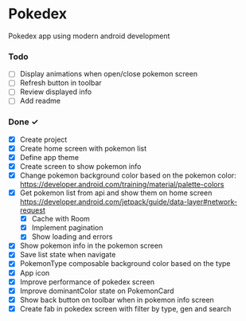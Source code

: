 # Pokedex
Pokedex app using modern android development

### Todo
- [ ] Display animations when open/close pokemon screen
- [ ] Refresh button in toolbar
- [ ] Review displayed info
- [ ] Add readme

### Done ✓
- [x] Create project
- [x] Create home screen with pokemon list
- [x] Define app theme 
- [x] Create screen to show pokemon info
- [x] Change pokemon background color based on the pokemon color: https://developer.android.com/training/material/palette-colors
- [x] Get pokemon list from api and show them on home screen  https://developer.android.com/jetpack/guide/data-layer#network-request
  - [x] Cache with Room
  - [x] Implement pagination
  - [x] Show loading and errors
- [x] Show pokemon info in the pokemon screen
- [x] Save list state when navigate
- [x] PokemonType composable background color based on the type
- [x] App icon
- [x] Improve performance of pokedex screen
- [x] Improve dominantColor state on PokemonCard
- [x] Show back button on toolbar when in pokemon info screen
- [x] Create fab in pokedex screen with filter by type, gen and search